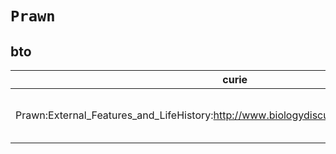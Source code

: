 # `Prawn`
## bto
| curie                                                                                   |   usages | nodes                                                                                                                                                                                                                            |
|-----------------------------------------------------------------------------------------|----------|----------------------------------------------------------------------------------------------------------------------------------------------------------------------------------------------------------------------------------|
| Prawn:External_Features_and_LifeHistory:http://www.biologydiscussion.com/zoology/prawn/ |        2 | [http://purl.obolibrary.org/obo/BTO:0005998](https://bioregistry.io/http://purl.obolibrary.org/obo/BTO:0005998), [http://purl.obolibrary.org/obo/BTO:0005999](https://bioregistry.io/http://purl.obolibrary.org/obo/BTO:0005999) |
